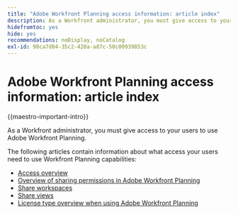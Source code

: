 ```yaml
---
title: "Adobe Workfront Planning access information: article index"
description: As a Workfront administrator, you must give access to your users to use Adobe Workfront Planning. The following articles contain information about what access your users need to use Workfront Planning.
hidefromtoc: yes
hide: yes
recommendations: noDisplay, noCatalog
exl-id: 98ca7d04-35c2-420a-a87c-50c00939853c
---
```

# Adobe Workfront Planning access information: article index

{{maestro-important-intro}}

As a Workfront administrator, you must give access to your users to use Adobe Workfront Planning. 

The following articles contain information about what access your users need to use Workfront Planning capabilities: 

* [Access overview](../access/access-overview.md)
* [Overview of sharing permissions in Adobe Workfront Planning](/help/quicksilver/maestro/access/sharing-permissions-overview.md)
* [Share workspaces](/help/quicksilver/maestro/access/share-workspaces.md)
* [Share views](/help/quicksilver/maestro/access/share-views.md)
* [License type overview when using Adobe Workfront Planning](/help/quicksilver/maestro/access/license-type-overview.md)


